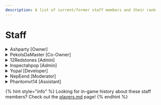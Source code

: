 ```yaml
---
description: A list of current/former staff members and their rank
---
```


# Staff



<details>

<summary>Ashparty [Owner]</summary>



</details>

<details>

<summary>PekoIsDaMaster [Co-Owner]</summary>



</details>

<details>

<summary>12Redstones [Admin]</summary>



</details>

<details>

<summary>Inspectahpop [Admin]</summary>



</details>

<details>

<summary>Yopal [Developer]</summary>



</details>

<details>

<summary>NepEend [Moderator]</summary>



</details>

<details>

<summary>Phantomvt14 [Assistant]</summary>



</details>

{% hint style="info" %}
Looking for in-game history about these staff members? Check out the [players.md](players.md "mention") page!
{% endhint %}

